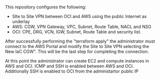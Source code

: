 This repository configures the following:

- SIte to Site VPN between OCI and AWS using the public Internet as underlay
- AWS: CGW, VPN Gateway, VPC, Subnet, Route Table, NACL and NSG
- OCI: CPE, DRG, VCN, IGW, Subnet, Route Table and security list.

After successfully performing the "terraform apply" the administrator must connect to the AWS Portal and modify the Site to Site VPN selecting the New IaC CGW".
This will be the last step for completing the connection.

At this point the administrator can create EC2 and compute instances in AWS and OCI. 
ICMP and SSH is enabled between AWS and OCI. Additionally SSH is enabled to OCI from the administartor public IP 
